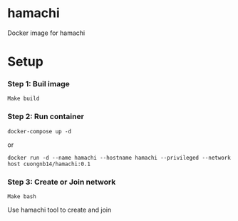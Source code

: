 # hamachi
Docker image for hamachi

# Setup

### Step 1: Buil image
`Make build`

### Step 2: Run container
`docker-compose up -d`

or

`docker run -d --name hamachi --hostname hamachi --privileged --network host cuongnb14/hamachi:0.1`

### Step 3: Create or Join network
`Make bash`

Use hamachi tool to create and join
